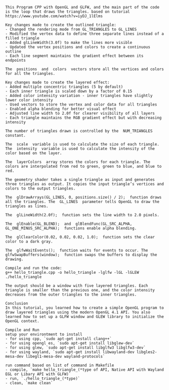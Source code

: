     This Program CPP with OpenGL and GLFW, and the main part of the code is the loop that draws the triangles. based on tutorial https://www.youtube.com/watch?v=iyDJ_1lElms
    
    Key changes made to create the outlined triangle:
    - Changed the rendering mode from GL_TRIANGLES to GL_LINES
    - Modified the vertex data to define three separate lines instead of a filled triangle
    - Added glLineWidth(3.0f) to make the lines more visible
    - Updated the vertex positions and colors to create a continuous outline
    - Each line segment maintains the gradient effect between its endpoints
    
    The  positions  and  colors  vectors store all the vertices and colors for all the triangles. 

    Key changes made to create the layered effect:
    - Added multiple concentric triangles (5 by default)
    - Each inner triangle is scaled down by a factor of 0.15
    - Added color intensity variation - inner triangles have slightly lower color intensity
    - Used vectors to store the vertex and color data for all triangles
    - Enabled alpha blending for better visual effect
    - Adjusted line width to 2.0f for clearer visibility of all layers
    - Each triangle maintains the RGB gradient effect but with decreasing intensity
    
    The number of triangles drawn is controlled by the  NUM_TRIANGLES  constant. 
    
    The  scale  variable is used to calculate the size of each triangle. The  intensity  variable is used to calculate the intensity of the color based on the layer. 

    The  layerColors  array stores the colors for each triangle. The colors are interpolated from red to green, green to blue, and blue to red.
 
    The geometry shader takes a single triangle as input and generates three triangles as output. It copies the input triangle’s vertices and colors to the output triangles. 
    
    The  glDrawArrays(GL_LINES, 0, positions.size() / 2);  function draws all the triangles. The  GL_LINES  parameter tells OpenGL to draw the triangles as lines. 
    
    The  glLineWidth(2.0f);  function sets the line width to 2.0 pixels. 
    
    The  glEnable(GL_BLEND);  and  glBlendFunc(GL_SRC_ALPHA, GL_ONE_MINUS_SRC_ALPHA);  functions enable alpha blending. 
    
    The  glClearColor(0.02, 0.02, 0.02, 1.0);  function sets the clear color to a dark gray. 
    
    The  glfwWaitEvents();  function waits for events to occur. The  glfwSwapBuffers(window);  function swaps the buffers to display the drawing. 
    
    Compile and run the code: 
    g++ hello_triangle.cpp -o hello_triangle -lglfw -lGL -lGLEW
    ./hello_triangle
    
    The output should be a window with five layered triangles. Each triangle is smaller than the previous one, and the color intensity decreases from the outer triangles to the inner triangles. 
    
    Conclusion 
    In this tutorial, you learned how to create a simple OpenGL program to draw layered triangles using the modern OpenGL 4.1 API. You also learned how to set up a GLFW window and GLEW library to initialize the OpenGL context.

    Compile and Run
    setup your environtment to install
    - for using cpp, `sudo apt-get install clang++`
    - for using opengl es, `sudo apt-get install libglew-dev`
    - for using glew, `sudo apt-get install libglfw3 libglfw3-dev`
    - for using wayland, `sudo apt-get install libwayland-dev libgles2-mesa-dev libegl1-mesa-dev wayland-protocols`

    run command based on list of command in Makefile
    - compile, `make hello_triangle_(*type of API, Native API with Wayland EGL or Libary API with GLFW)`
    - run, `./hello_triangle_(*type)`
    - clean, `make clean`